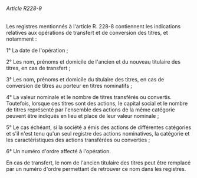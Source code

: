 ###### Article R228-9

Les registres mentionnés à l'article R. 228-8 contiennent les indications relatives aux opérations de transfert et de conversion des titres, et notamment :

1° La date de l'opération ;

2° Les nom, prénoms et domicile de l'ancien et du nouveau titulaire des titres, en cas de transfert ;

3° Les nom, prénoms et domicile du titulaire des titres, en cas de conversion de titres au porteur en titres nominatifs ;

4° La valeur nominale et le nombre de titres transférés ou convertis. Toutefois, lorsque ces titres sont des actions, le capital social et le nombre de titres représenté par l'ensemble des actions de la même catégorie peuvent être indiqués en lieu et place de leur valeur nominale ;

5° Le cas échéant, si la société a émis des actions de différentes catégories et s'il n'est tenu qu'un seul registre des actions nominatives, la catégorie et les caractéristiques des actions transférées ou converties ;

6° Un numéro d'ordre affecté à l'opération.

En cas de transfert, le nom de l'ancien titulaire des titres peut être remplacé par un numéro d'ordre permettant de retrouver ce nom dans les registres.

